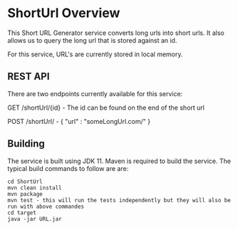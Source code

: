 # ShortUrl Overview

This Short URL Generator service converts long urls into short urls. It also allows us to query the long url that is stored against an id.

For this service, URL's are currently stored in local memory.

## REST API

There are two endpoints currently available for this service:

GET /shortUrl/{id} - The id can be found on the end of the short url

POST /shortUrl/ - { "url" : "someLongUrl.com/" } 

## Building

The service is built using JDK 11.
Maven is required to build the service. The typical build commands to follow are are:
```
cd ShortUrl
mvn clean install
mvn package 
mvn test - this will run the tests independently but they will also be run with above commandes
cd target
java -jar URL.jar